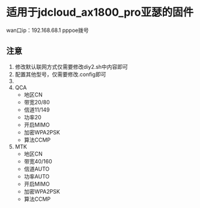# 适用于jdcloud_ax1800_pro亚瑟的固件
wan口ip：192.168.68.1    pppoe拨号

## 注意
1. 修改默认联网方式仅需要修改diy2.sh中内容即可
2. 配置其他型号，仅需要修改.config即可
3. 
1. QCA
   - 地区CN
   - 带宽20/80
   - 信道11/149 
   - 功率20
   - 开启MIMO
   - 加密WPA2PSK
   - 算法CCMP
2. MTK
   - 地区CN
   - 带宽40/160
   - 信道AUTO
   - 功率AUTO
   - 开启MIMO
   - 加密WPA2PSK
   - 算法CCMP
